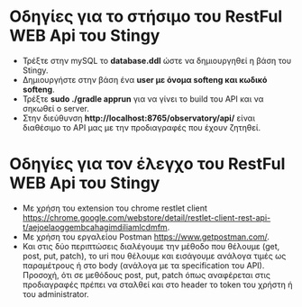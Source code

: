 # Οδηγίες για το στήσιμο του RestFul WEB Api του Stingy

- Τρέξτε στην mySQL το __database.ddl__ ώστε να δημιουργηθεί η βάση του Stingy.
- Δημιουργήστε στην βάση ένα __user με όνομα softeng και κωδικό softeng__.
- Τρέξτε __sudo ./gradle apprun__ για να γίνει το build του API και να σηκωθεί ο server.
- Στην διεύθυνση __http://localhost:8765/observatory/api/__ είναι διαθέσιμο το API μας με την προδιαγραφές που έχουν ζητηθεί.

# Οδηγίες για τον έλεγχο του RestFul WEB Api του Stingy
- Με χρήση του extension του chrome restlet client https://chrome.google.com/webstore/detail/restlet-client-rest-api-t/aejoelaoggembcahagimdiliamlcdmfm.
- Με χρήση του εργαλείου Postman https://www.getpostman.com/.
- Και στις δύο περιπτώσεις διαλέγουμε την μέθοδο που θέλουμε (get, post, put, patch), το uri που θέλουμε και εισάγουμε ανάλογα τιμές ως
παραμέτρους ή στο body (ανάλογα με τα specification του API). Προσοχή, ότι σε μεθόδους post, put, patch όπως αναφέρεται στις 
προδιαγραφές πρέπει να σταλθεί και στο header το token του χρήστη ή του administrator.
